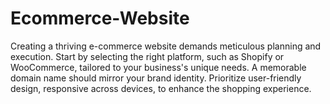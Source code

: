 # Ecommerce-Website
Creating a thriving e-commerce website demands meticulous planning and execution. Start by selecting the right platform, such as Shopify or WooCommerce, tailored to your business's unique needs. A memorable domain name should mirror your brand identity. Prioritize user-friendly design, responsive across devices, to enhance the shopping experience.
